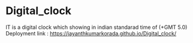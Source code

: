 # Digital_clock
IT is a digital clock which showing in indian  standarad time of (+GMT 5.0)
Deployment link :
https://jayanthkumarkorada.github.io/Digital_clock/
